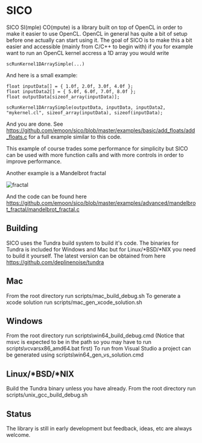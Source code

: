 SICO
=============

SICO SI(mple) CO(mpute) is a library built on top of OpenCL in order to make it easier to use OpenCL. OpenCL in general has quite a bit of setup before one actually can start using it. The goal of SICO is to make this a bit easier and accessible (mainly from C/C++ to begin with) if you for example want to run an OpenCL kernel accress a 1D array you would write

```
scRunKernel1DArraySimple(...)
```  
  
And here is a small example:

```
float inputData[] = { 1.0f, 2.0f, 3.0f, 4.0f };
float inputData2[] = { 5.0f, 6.0f, 7.0f, 8.0f };
float outputData[sizeof_array(inputData)];

scRunKernel1DArraySimple(outputData, inputData, inputData2, "mykernel.cl", sizeof_array(inputData), sizeof(inputData);
```

And you are done. See https://github.com/emoon/sico/blob/master/examples/basic/add_floats/add_floats.c for a full example similar to this code.

This example of course trades some performance for simplicity but SICO can be used with more function calls and with more controls in order to improve performance.

Another example is a Mandelbrot fractal

![fractal](https://cloud.githubusercontent.com/assets/350822/8268555/37961350-178a-11e5-8e2a-97a4f4901d69.jpg)

And the code can be found here https://github.com/emoon/sico/blob/master/examples/advanced/mandelbrot_fractal/mandelbrot_fractal.c

Building
--------

SICO uses the Tundra build system to build it's code. The binaries for Tundra is included for Windows and Mac but for Linux/*BSD/*NIX you need to build it yourself. The latest version can be obtained from here https://github.com/deplinenoise/tundra


Mac
---

From the root directory run scripts/mac_build_debug.sh
To generate a xcode solution run scripts/mac_gen_xcode_solution.sh


Windows
-------

From the root directory run scripts\win64_build_debug.cmd (Notice that msvc is expected to be in the path so you may have to run scripts\vcvarsx86_amd64.bat first)
To run from Visual Studio a project can be generated using scripts\win64_gen_vs_solution.cmd


Linux/*BSD/*NIX
---------------

Build the Tundra binary unless you have already.
From the root directory run scripts/unix_gcc_build_debug.sh


Status
------

The library is still in early development but feedback, ideas, etc are always welcome.

